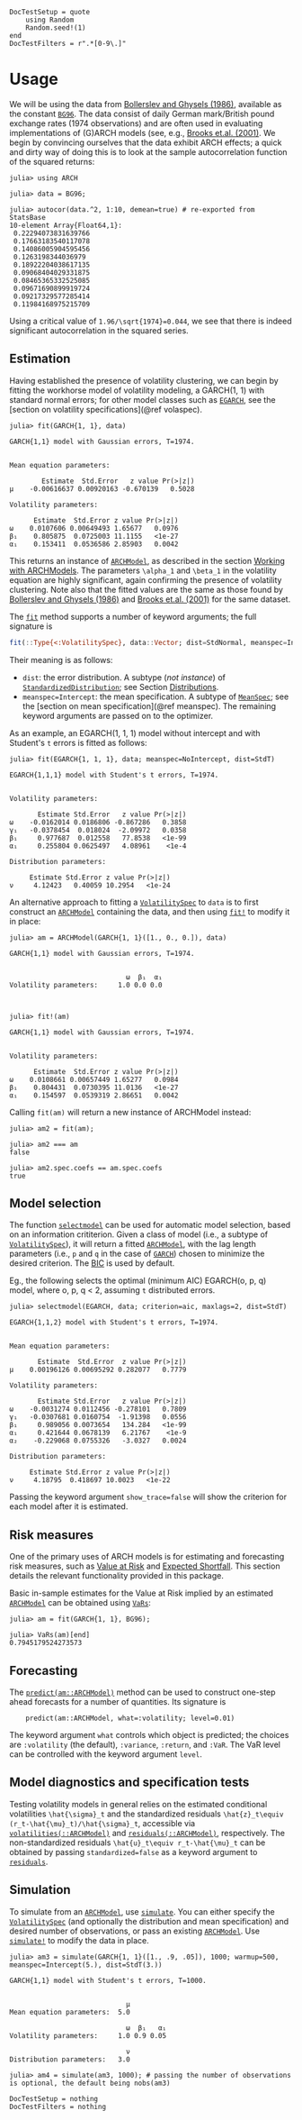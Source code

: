 ```@meta
DocTestSetup = quote
    using Random
    Random.seed!(1)
end
DocTestFilters = r".*[0-9\.]"
```
# Usage
We will be using the data from [Bollerslev and Ghysels (1986)](https://doi.org/10.2307/1392425), available as the constant [`BG96`](@ref). The data consist of daily German mark/British pound exchange rates (1974 observations) and are often used in evaluating
implementations of (G)ARCH models (see, e.g., [Brooks et.al. (2001)](https://doi.org/10.1016/S0169-2070(00)00070-4). We begin by convincing ourselves that the data exhibit ARCH effects; a quick and dirty way of doing this is to look at the sample autocorrelation function of the squared returns:

```jldoctest MANUAL
julia> using ARCH

julia> data = BG96;

julia> autocor(data.^2, 1:10, demean=true) # re-exported from StatsBase
10-element Array{Float64,1}:
 0.22294073831639766
 0.17663183540117078
 0.14086005904595456
 0.1263198344036979
 0.18922204038617135
 0.09068404029331875
 0.08465365332525085
 0.09671690899919724
 0.09217329577285414
 0.11984168975215709
```

Using a critical value of ``1.96/\sqrt{1974}=0.044``, we see that there is indeed significant autocorrelation in the squared series.

## Estimation
Having established the presence of volatility clustering, we can begin by fitting the workhorse model of volatility modeling, a GARCH(1, 1) with standard normal errors;  for other model classes such as [`EGARCH`](@ref), see the [section on volatility specifications](@ref volaspec).

```
julia> fit(GARCH{1, 1}, data)

GARCH{1,1} model with Gaussian errors, T=1974.


Mean equation parameters:

        Estimate  Std.Error   z value Pr(>|z|)
μ    -0.00616637 0.00920163 -0.670139   0.5028

Volatility parameters:

      Estimate  Std.Error z value Pr(>|z|)
ω    0.0107606 0.00649493 1.65677   0.0976
β₁    0.805875  0.0725003 11.1155   <1e-27
α₁    0.153411  0.0536586 2.85903   0.0042
```

This returns an instance of [`ARCHModel`](@ref), as described in the section [Working with ARCHModels](@ref). The parameters ``\alpha_1`` and ``\beta_1`` in the volatility equation are highly significant, again confirming the presence of volatility clustering. Note also that the fitted values are the same as those found by [Bollerslev and Ghysels (1986)](https://doi.org/10.2307/1392425) and [Brooks et.al. (2001)](https://doi.org/10.1016/S0169-2070(00)00070-4) for the same dataset.

The [`fit`](@ref) method supports a number of keyword arguments; the full signature is
```julia
fit(::Type{<:VolatilitySpec}, data::Vector; dist=StdNormal, meanspec=Intercept, algorithm=BFGS(), autodiff=:forward, kwargs...)
```

Their meaning is as follows:
- `dist`: the error distribution. A subtype (*not instance*) of [`StandardizedDistribution`](@ref); see Section [Distributions](@ref).
- `meanspec=Intercept`: the mean specification. A subtype of [`MeanSpec`](@ref); see the [section on mean specification](@ref meanspec).
The remaining keyword arguments are passed on to the optimizer.

As an example, an EGARCH(1, 1, 1) model without intercept and with  Student's ``t`` errors is fitted as follows:

```jldoctest MANUAL
julia> fit(EGARCH{1, 1, 1}, data; meanspec=NoIntercept, dist=StdT)

EGARCH{1,1,1} model with Student's t errors, T=1974.


Volatility parameters:

       Estimate Std.Error   z value Pr(>|z|)
ω    -0.0162014 0.0186806 -0.867286   0.3858
γ₁   -0.0378454  0.018024  -2.09972   0.0358
β₁     0.977687  0.012558   77.8538   <1e-99
α₁     0.255804 0.0625497   4.08961    <1e-4

Distribution parameters:

     Estimate Std.Error z value Pr(>|z|)
ν     4.12423   0.40059 10.2954   <1e-24
```

An alternative approach to fitting a [`VolatilitySpec`](@ref) to `data` is to first construct
an [`ARCHModel`](@ref) containing the data, and then using [`fit!`](@ref) to modify it in place:

```jldoctest MANUAL
julia> am = ARCHModel(GARCH{1, 1}([1., 0., 0.]), data)

GARCH{1,1} model with Gaussian errors, T=1974.


                             ω  β₁  α₁
Volatility parameters:     1.0 0.0 0.0



julia> fit!(am)

GARCH{1,1} model with Gaussian errors, T=1974.


Volatility parameters:

      Estimate  Std.Error z value Pr(>|z|)
ω    0.0108661 0.00657449 1.65277   0.0984
β₁    0.804431  0.0730395 11.0136   <1e-27
α₁    0.154597  0.0539319 2.86651   0.0042
```

Calling `fit(am)` will return a new instance of ARCHModel instead:

```jldoctest MANUAL
julia> am2 = fit(am);

julia> am2 === am
false

julia> am2.spec.coefs == am.spec.coefs
true
```

## Model selection
The function [`selectmodel`](@ref) can be used for automatic model selection, based on an information crititerion. Given
a class of model (i.e., a subtype of [`VolatilitySpec`](@ref)), it will return a fitted [`ARCHModel`](@ref), with the lag length
parameters (i.e., ``p`` and ``q`` in the case of [`GARCH`](@ref)) chosen to minimize the desired criterion. The [BIC](https://en.wikipedia.org/wiki/Bayesian_information_criterion) is used by default.

Eg., the following selects the optimal (minimum AIC) EGARCH(o, p, q) model, where o, p, q < 2,  assuming ``t`` distributed errors.

```jldoctest MANUAL
julia> selectmodel(EGARCH, data; criterion=aic, maxlags=2, dist=StdT)

EGARCH{1,1,2} model with Student's t errors, T=1974.


Mean equation parameters:

       Estimate  Std.Error  z value Pr(>|z|)
μ    0.00196126 0.00695292 0.282077   0.7779

Volatility parameters:

       Estimate Std.Error   z value Pr(>|z|)
ω    -0.0031274 0.0112456 -0.278101   0.7809
γ₁   -0.0307681 0.0160754  -1.91398   0.0556
β₁     0.989056 0.0073654   134.284   <1e-99
α₁     0.421644 0.0678139   6.21767    <1e-9
α₂    -0.229068 0.0755326   -3.0327   0.0024

Distribution parameters:

     Estimate Std.Error z value Pr(>|z|)
ν     4.18795  0.418697 10.0023   <1e-22
```

Passing the keyword argument `show_trace=false` will show the criterion for each model after it is estimated.

## Risk measures
One of the primary uses of ARCH models is for estimating and forecasting risk measures, such as [Value at Risk](https://en.wikipedia.org/wiki/Value_at_risk) and [Expected Shortfall](https://en.wikipedia.org/wiki/Expected_shortfall).
This section details the relevant functionality provided in this package.

Basic in-sample estimates for the Value at Risk implied by an estimated [`ARCHModel`](@ref) can be obtained using [`VaRs`](@ref):

```jldoctest MANUAL
julia> am = fit(GARCH{1, 1}, BG96);

julia> VaRs(am)[end]
0.7945179524273573
```

## Forecasting
The [`predict(am::ARCHModel)`](@ref) method can be used to construct one-step ahead forecasts for a number of quantities. Its signature is
```
    predict(am::ARCHModel, what=:volatility; level=0.01)
```
The keyword argument `what` controls which object is predicted;
the choices are `:volatility` (the default), `:variance`, `:return`, and `:VaR`. The VaR level can be controlled with the keyword argument `level`.

## Model diagnostics and specification tests
Testing volatility models in general relies on the estimated conditional volatilities ``\hat{\sigma}_t`` and the standardized residuals
``\hat{z}_t\equiv (r_t-\hat{\mu}_t)/\hat{\sigma}_t``, accessible via [`volatilities(::ARCHModel)`](@ref) and [`residuals(::ARCHModel)`](@ref), respectively. The non-standardized
residuals ``\hat{u}_t\equiv r_t-\hat{\mu}_t`` can be obtained by passing `standardized=false` as a keyword argument to [`residuals`](@ref).

## Simulation
To simulate from an [`ARCHModel`](@ref), use [`simulate`](@ref). You can either specify the [`VolatilitySpec`](@ref) (and optionally the distribution and mean specification) and desired number of observations, or pass an existing [`ARCHModel`](@ref). Use [`simulate!`](@ref) to modify the data in place.

```jldoctest MANUAL
julia> am3 = simulate(GARCH{1, 1}([1., .9, .05]), 1000; warmup=500, meanspec=Intercept(5.), dist=StdT(3.))

GARCH{1,1} model with Student's t errors, T=1000.


                             μ
Mean equation parameters:  5.0

                             ω  β₁   α₁
Volatility parameters:     1.0 0.9 0.05

                             ν
Distribution parameters:   3.0

julia> am4 = simulate(am3, 1000); # passing the number of observations is optional, the default being nobs(am3)
```
```@meta
DocTestSetup = nothing
DocTestFilters = nothing
```
